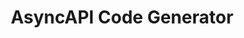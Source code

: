 ---
layout: page
title: AsyncAPI Code Generator
permalink: /Event-Driven-Architectures/AsyncAPI-Code-Generator
parent: Event Driven Architectures
nav_order: 3
---